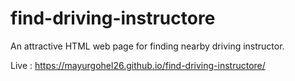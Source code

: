 # find-driving-instructore
An attractive HTML web page for finding nearby driving instructor. 

Live : https://mayurgohel26.github.io/find-driving-instructore/
